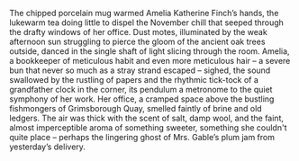 The chipped porcelain mug warmed Amelia Katherine Finch’s hands, the lukewarm tea doing little to dispel the November chill that seeped through the drafty windows of her office.  Dust motes, illuminated by the weak afternoon sun struggling to pierce the gloom of the ancient oak trees outside, danced in the single shaft of light slicing through the room.  Amelia, a bookkeeper of meticulous habit and even more meticulous hair – a severe bun that never so much as a stray strand escaped – sighed, the sound swallowed by the rustling of papers and the rhythmic tick-tock of a grandfather clock in the corner, its pendulum a metronome to the quiet symphony of her work.  Her office, a cramped space above the bustling fishmongers of Grimsborough Quay, smelled faintly of brine and old ledgers.  The air was thick with the scent of salt, damp wool, and the faint, almost imperceptible aroma of something sweeter, something she couldn't quite place – perhaps the lingering ghost of Mrs. Gable’s plum jam from yesterday’s delivery.

